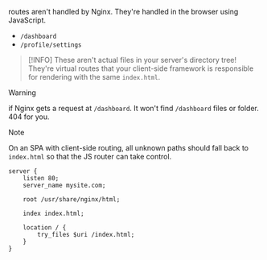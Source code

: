 routes aren't handled by Nginx. They're handled in the browser using JavaScript.

- `/dashboard`
- `/profile/settings`
> [!INFO]
> These aren't actual files in your server's directory tree! They're virtual routes that your client-side framework is responsible for rendering with the same `index.html`.

> [!WARNING]
> if Nginx gets a request at `/dashboard`.  It won't find `/dashboard` files or folder. 404 for you.

> [!NOTE]
> On an SPA with client-side routing, all unknown paths should fall back to `index.html` so that the JS router can take control.

```nginx
server {
    listen 80;
    server_name mysite.com;

    root /usr/share/nginx/html;

    index index.html;

    location / {
        try_files $uri /index.html;
    }
}
```

